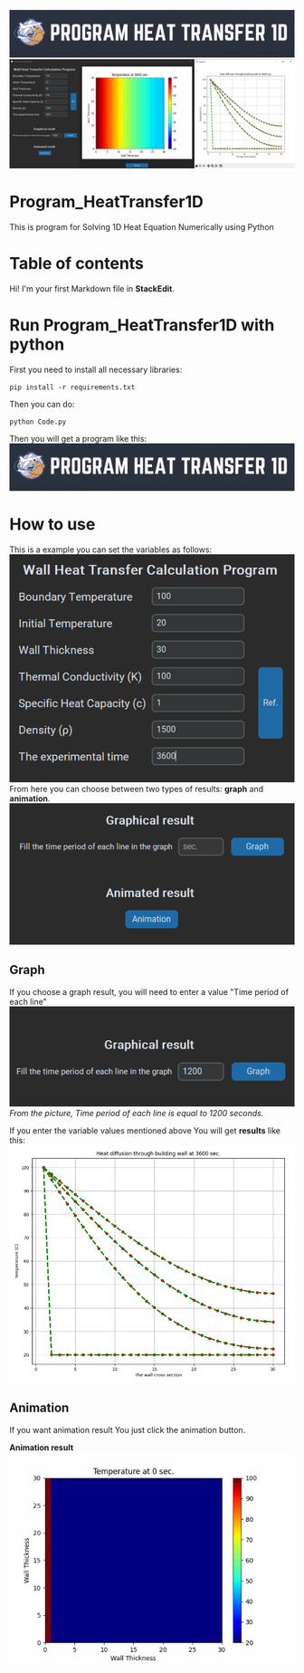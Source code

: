 ![](imageREADME/logo.png)
![](imageREADME/ShowProgram&Result.PNG)

# Program_HeatTransfer1D
This is program for Solving 1D Heat Equation Numerically using Python

# Table of contents

Hi! I'm your first Markdown file in **StackEdit**.

# Run Program_HeatTransfer1D with python
First you need to install all necessary libraries:
```
pip install -r requirements.txt
```
Then you can do:
```
python Code.py
```
Then you will get a program like this:
![](imageREADME/logo.png)


# How to use
This is a example you can set the variables as follows:
![](imageREADME/Set_the_variables.PNG)
From here you can choose between two types of results: **graph** and **animation**.
![](imageREADME/choose_result.PNG)

## Graph

If you choose a graph result, you will need to enter a value "Time period of each line"
![](imageREADME/Fill_Graph.PNG)
_From the picture, Time period of each line is equal to 1200 seconds._

If you enter the variable values mentioned above You will get **results** like this:
![](imageREADME/Result_Graph.PNG)

## Animation
If you want animation result You just click the animation button.

**Animation result**
![](imageREADME/heat_equation_solution.gif)
